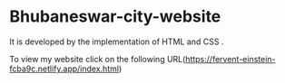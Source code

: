 # Bhubaneswar-city-website
It is developed by the implementation of HTML and CSS . 

To view my website click on the following URL(https://fervent-einstein-fcba9c.netlify.app/index.html)
